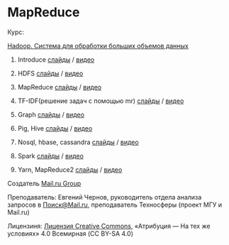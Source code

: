 # MapReduce

Курс:


[Hadoop. Система для обработки больших объемов данных](https://stepic.org/course/Hadoop-%D0%A1%D0%B8%D1%81%D1%82%D0%B5%D0%BC%D0%B0-%D0%B4%D0%BB%D1%8F-%D0%BE%D0%B1%D1%80%D0%B0%D0%B1%D0%BE%D1%82%D0%BA%D0%B8-%D0%B1%D0%BE%D0%BB%D1%8C%D1%88%D0%B8%D1%85-%D0%BE%D0%B1%D1%8A%D0%B5%D0%BC%D0%BE%D0%B2-%D0%B4%D0%B0%D0%BD%D0%BD%D1%8B%D1%85-150 "ссылка на курс")

1. Introduce [слайды](https://github.com/hyberjava/mapreduce_slides/tree/master/01.introduce) / [видео](https://cloud.mail.ru/public/CvjZ/hLwNLYdsn "видео")


2. HDFS [слайды](https://github.com/hyberjava/mapreduce_slides/tree/master/02.hdfs) / [видео](https://cloud.mail.ru/public/AS1Y/RcrXdMGNx "видео")


3. MapReduce [слайды](https://github.com/hyberjava/mapreduce_slides/tree/master/03.map_reduce) / [видео](https://cloud.mail.ru/public/M8Nq/Fdd7aHePP "видео")


4. TF-IDF(решение задач с помощью mr) [слайды](https://github.com/hyberjava/mapreduce_slides/tree/master/04.tf_idf) / [видео](https://cloud.mail.ru/public/2Tg7/Rf177Z2HP "видео")


5. Graph [слайды](https://github.com/hyberjava/mapreduce_slides/tree/master/05.graph) / [видео](https://cloud.mail.ru/public/KUPK/cue34Xqum "видео")


6. Pig, Hive [слайды](https://github.com/hyberjava/mapreduce_slides/tree/master/06.Pig_Hive) / [видео](https://cloud.mail.ru/public/Gctb/fEnBQ5Con "видео")


7. Nosql, hbase, cassandra [слайды](https://github.com/hyberjava/mapreduce_slides/tree/master/07.Nosql_hbase_cassandra) / [видео](https://cloud.mail.ru/public/7FoX/JsxZSd2s6 "видео")


8. Spark [слайды](https://github.com/hyberjava/mapreduce_slides/tree/master/08.Spark) / [видео](https://cloud.mail.ru/public/FPwJ/dXC2BjfSz "видео")


9. Yarn, MapReduce2 [слайды](https://github.com/hyberjava/mapreduce_slides/tree/master/09.Yarn_mr2) / [видео](https://cloud.mail.ru/public/JBwW/nsU1fsrQq "видео")


Создатель [Mail.ru Group](https://stepic.org/users/1382921)


Преподаватель: Евгений Чернов, руководитель отдела анализа запросов в Поиск@Mail.ru, преподаватель Техносферы (проект МГУ и Mail.ru)


Лицензиня: [Лицензия Creative Commons](https://creativecommons.org/licenses/by-sa/4.0/), «Атрибуция — На тех же условиях» 4.0 Всемирная (CC BY-SA 4.0)
